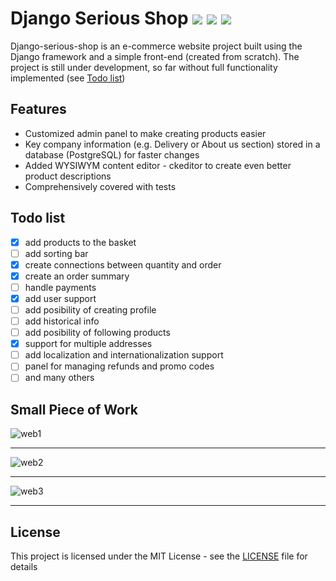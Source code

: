 # Django Serious Shop   <img src="https://img.shields.io/badge/stability-work_in_progress-lightgrey.svg"> <img src="https://img.shields.io/badge/python-3.8-blue.svg"> <img src="https://img.shields.io/badge/License-MIT-yellow.svg">

Django-serious-shop is an e-commerce website project built using the Django framework and a simple front-end (created from scratch). 
The project is still under development, so far without full functionality implemented (see [Todo list](#todo-list))

## Features

* Customized admin panel to make creating products easier
* Key company information (e.g. Delivery or About us section) stored in a database (PostgreSQL) for faster changes
* Added WYSIWYM content editor - ckeditor to create even better product descriptions
* Comprehensively covered with tests

## Todo list
- [X] add products to the basket
- [ ] add sorting bar
- [X] create connections between quantity and order
- [X] create an order summary
- [ ] handle payments
- [X] add user support
- [ ] add posibility of creating profile
- [ ] add historical info
- [ ] add posibility of following products
- [X] support for multiple addresses
- [ ] add localization and internationalization support 
- [ ] panel for managing refunds and promo codes
- [ ] and many others

## Small Piece of Work

![web1](https://user-images.githubusercontent.com/58914643/90765939-0fe3ca00-e2eb-11ea-97ce-ab69b74a4a7d.jpg)
___
![web2](https://user-images.githubusercontent.com/58914643/90765943-1114f700-e2eb-11ea-92d1-ffe9ea5bb04e.jpg)
___
![web3](https://user-images.githubusercontent.com/58914643/90765945-11ad8d80-e2eb-11ea-82e6-5ca5b72b17df.jpg)
___

## License

This project is licensed under the MIT License - see the [LICENSE](LICENSE) file for details
